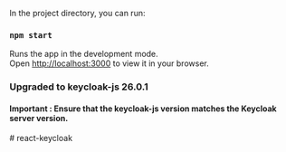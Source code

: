 In the project directory, you can run:

### `npm start`

Runs the app in the development mode.\
Open [http://localhost:3000](http://localhost:3000) to view it in your browser.


### Upgraded to keycloak-js 26.0.1 

#### Important : Ensure that the keycloak-js version matches the Keycloak server version.

#   r e a c t - k e y c l o a k  
 